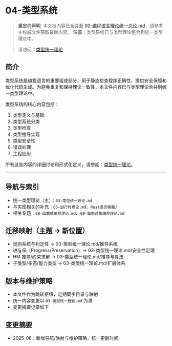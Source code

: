 # 04-类型系统

> **重定向声明**: 本文档内容已合并至 [00-编程语言理论统一总论.md](00-编程语言理论统一总论.md)，请参考主权威文件获取最新内容。
> **注意**：类型系统已与类型理论整合到统一类型理论中。
>
> 请访问：[类型统一理论](03-类型统一理论.md)

## 简介

类型系统是编程语言的重要组成部分，用于静态检查程序正确性、提供安全保障和优化代码生成。为避免重复和保持理论一致性，本文件内容已与类型理论合并到统一类型理论中。

类型系统的核心内容包括：

1. 类型定义与基础
2. 类型系统分类
3. 类型检查
4. 类型推导实现
5. 类型安全性
6. 错误处理
7. 工程应用

所有这些内容的详细讨论和形式化定义，请参阅：[类型统一理论](03-类型统一理论.md)。

---

## 导航与索引

- 统一类型理论（主）：`03-类型统一理论.md`
- 与实现相关的补充：`05-运行时理论.md`、`Rust语言精髓/`
- 相关专题：`08-函数式编程理论.md`、`09-面向对象编程理论.md`

## 迁移映射（主题 → 新位置）

- 规则系统与判定性 → 03-类型统一理论.md/推导系统
- 进与保（Progress/Preservation）→ 03-类型统一理论.md/安全性定理
- HM 推导/约束求解 → 03-类型统一理论.md/推导与算法
- 子类型/多态/能力类型 → 03-类型统一理论.md/扩展体系

## 版本与维护策略

- 本文件作为跳转枢纽，定期同步目录与映射
- 统一内容变更以 `03-类型统一理论.md` 为准
- 变更摘要记录如下

## 变更摘要

- 2025-08：新增导航/映射与维护策略，统一更新时间
